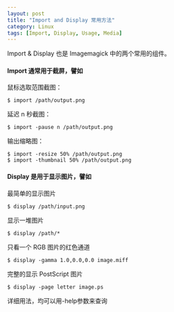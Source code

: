 ```yaml
---
layout: post
title: "Import and Display 常用方法"
category: Linux
tags: [Import, Display, Usage, Media]
---
```


Import & Display 也是 Imagemagick 中的两个常用的组件。

#### Import 通常用于截屏，譬如

鼠标选取范围截图：

    $ import /path/output.png

延迟 n 秒截图：

    $ import -pause n /path/output.png

<!-- more -->

输出缩略图：

    $ import -resize 50% /path/output.png
    $ import -thumbnail 50% /path/output.png

#### Display 是用于显示图片，譬如

最简单的显示图片

    $ display /path/input.png

显示一堆图片

    $ display /path/*

只看一个 RGB 图片的红色通道

    $ display -gamma 1.0,0.0,0.0 image.miff

完整的显示 PostScript 图片

    $ display -page letter image.ps

详细用法，均可以用-help参数来查询

